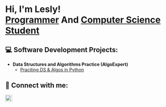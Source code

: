 <h1>Hi, I'm Lesly! <br/><a href="https://github.com/leslyvv">Programmer</a> And <a href="https://www.linkedin.com/in/joshmadakor/">Computer Science Student</a></h1>

<h2>💻 Software Development Projects:</h2>

- <b>Data Structures and Algorithms Practice (AlgoExpert)</b>
  - [Praciting DS & Algos in Python](https://github.com/joshmadakor1/Algorithms-Practice)


<h2> 🤳 Connect with me:</h2>


[<img align="left" alt="JoshMadakor | LinkedIn" width="22px" src="https://cdn.jsdelivr.net/npm/simple-icons@v3/icons/linkedin.svg" />][linkedin]

[linkedin]: https://linkedin.com/in/lesly-vargas-2400b8157/

